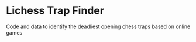 # Lichess Trap Finder

Code and data to identify the deadliest opening chess traps based on online games
